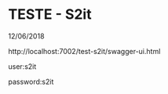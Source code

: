 # TESTE - S2it

12/06/2018

http://localhost:7002/test-s2it/swagger-ui.html

user:s2it

password:s2it
